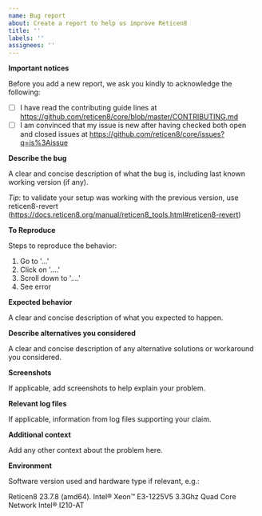 ```yaml
---
name: Bug report
about: Create a report to help us improve Reticen8
title: ''
labels: ''
assignees: ''
---
```

**Important notices**

Before you add a new report, we ask you kindly to acknowledge the following:

- [ ] I have read the contributing guide lines at https://github.com/reticen8/core/blob/master/CONTRIBUTING.md
- [ ] I am convinced that my issue is new after having checked both open and closed issues at https://github.com/reticen8/core/issues?q=is%3Aissue

**Describe the bug**

A clear and concise description of what the bug is, including last known working version (if any).

*Tip*: to validate your setup was working with the previous version, use reticen8-revert (https://docs.reticen8.org/manual/reticen8_tools.html#reticen8-revert)

**To Reproduce**

Steps to reproduce the behavior:
1. Go to '...'
2. Click on '....'
3. Scroll down to '....'
4. See error

**Expected behavior**

A clear and concise description of what you expected to happen.

**Describe alternatives you considered**

A clear and concise description of any alternative solutions or workaround you considered.

**Screenshots**

If applicable, add screenshots to help explain your problem.

**Relevant log files**

If applicable, information from log files supporting your claim.

**Additional context**

Add any other context about the problem here.

**Environment**

Software version used and hardware type if relevant, e.g.:

Reticen8 23.7.8 (amd64).
Intel® Xeon™ E3-1225V5 3.3Ghz Quad Core
Network Intel® I210-AT
